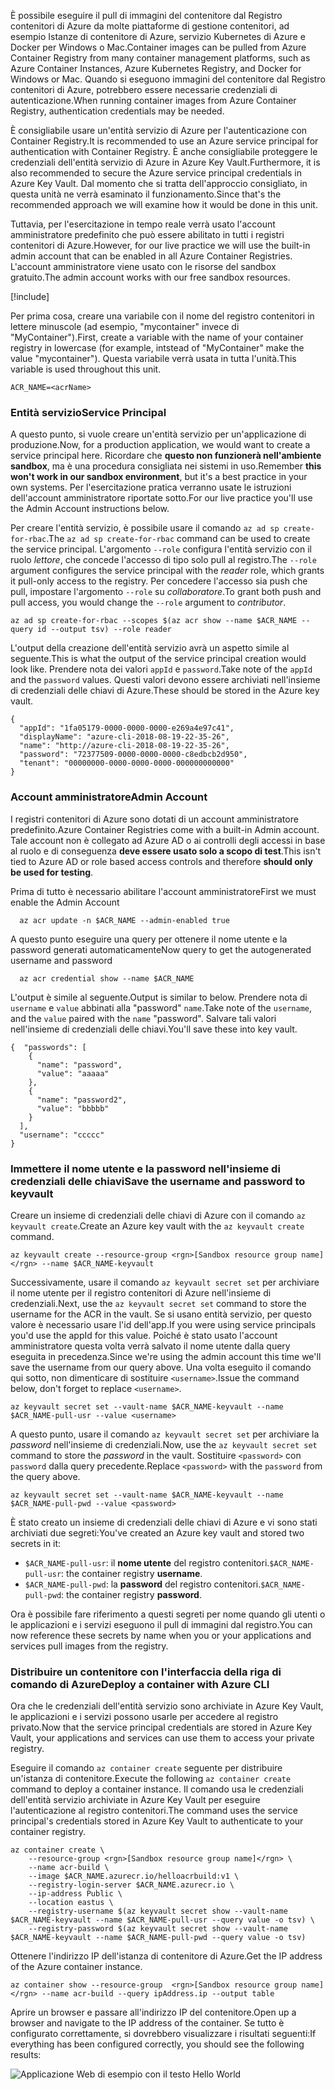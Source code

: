 <span data-ttu-id="ac504-101">È possibile eseguire il pull di immagini del contenitore dal Registro contenitori di Azure da molte piattaforme di gestione contenitori, ad esempio Istanze di contenitore di Azure, servizio Kubernetes di Azure e Docker per Windows o Mac.</span><span class="sxs-lookup"><span data-stu-id="ac504-101">Container images can be pulled from Azure Container Registry from many container management platforms, such as Azure Container Instances, Azure Kubernetes Registry, and Docker for Windows or Mac.</span></span> <span data-ttu-id="ac504-102">Quando si eseguono immagini del contenitore dal Registro contenitori di Azure, potrebbero essere necessarie credenziali di autenticazione.</span><span class="sxs-lookup"><span data-stu-id="ac504-102">When running container images from Azure Container Registry, authentication credentials may be needed.</span></span> 

<span data-ttu-id="ac504-103">È consigliabile usare un'entità servizio di Azure per l'autenticazione con Container Registry.</span><span class="sxs-lookup"><span data-stu-id="ac504-103">It is recommended to use an Azure service principal for authentication with Container Registry.</span></span> <span data-ttu-id="ac504-104">È anche consigliabile proteggere le credenziali dell'entità servizio di Azure in Azure Key Vault.</span><span class="sxs-lookup"><span data-stu-id="ac504-104">Furthermore, it is also recommended to secure the Azure service principal credentials in Azure Key Vault.</span></span> <span data-ttu-id="ac504-105">Dal momento che si tratta dell'approccio consigliato, in questa unità ne verrà esaminato il funzionamento.</span><span class="sxs-lookup"><span data-stu-id="ac504-105">Since that's the recommended approach we will examine how it would be done in this unit.</span></span>

<span data-ttu-id="ac504-106">Tuttavia, per l'esercitazione in tempo reale verrà usato l'account amministratore predefinito che può essere abilitato in tutti i registri contenitori di Azure.</span><span class="sxs-lookup"><span data-stu-id="ac504-106">However, for our live practice we will use the built-in admin account that can be enabled in all Azure Container Registries.</span></span> <span data-ttu-id="ac504-107">L'account amministratore viene usato con le risorse del sandbox gratuito.</span><span class="sxs-lookup"><span data-stu-id="ac504-107">The admin account works with our free sandbox resources.</span></span>

<!-- Activate the sandbox -->
[!include[](../../../includes/azure-sandbox-activate.md)]

<span data-ttu-id="ac504-108">Per prima cosa, creare una variabile con il nome del registro contenitori in lettere minuscole (ad esempio, "mycontainer" invece di "MyContainer").</span><span class="sxs-lookup"><span data-stu-id="ac504-108">First, create a variable with the name of your container registry in lowercase (for example, intstead of "MyContainer" make the value "mycontainer").</span></span> <span data-ttu-id="ac504-109">Questa variabile verrà usata in tutta l'unità.</span><span class="sxs-lookup"><span data-stu-id="ac504-109">This variable is used throughout this unit.</span></span>

```azurecli
ACR_NAME=<acrName>
```

### <a name="service-principal"></a><span data-ttu-id="ac504-110">Entità servizio</span><span class="sxs-lookup"><span data-stu-id="ac504-110">Service Principal</span></span>

<span data-ttu-id="ac504-111">A questo punto, si vuole creare un'entità servizio per un'applicazione di produzione.</span><span class="sxs-lookup"><span data-stu-id="ac504-111">Now, for a production application, we would want to create a service principal here.</span></span> <span data-ttu-id="ac504-112">Ricordare che **questo non funzionerà nell'ambiente sandbox**, ma è una procedura consigliata nei sistemi in uso.</span><span class="sxs-lookup"><span data-stu-id="ac504-112">Remember **this won't work in our sandbox environment**, but it's a best practice in your own systems.</span></span> <span data-ttu-id="ac504-113">Per l'esercitazione pratica verranno usate le istruzioni dell'account amministratore riportate sotto.</span><span class="sxs-lookup"><span data-stu-id="ac504-113">For our live practice you'll use the Admin Account instructions below.</span></span>

<span data-ttu-id="ac504-114">Per creare l'entità servizio, è possibile usare il comando `az ad sp create-for-rbac`.</span><span class="sxs-lookup"><span data-stu-id="ac504-114">The `az ad sp create-for-rbac` command can be used to create the service principal.</span></span> <span data-ttu-id="ac504-115">L'argomento `--role` configura l'entità servizio con il ruolo *lettore*, che concede l'accesso di tipo solo pull al registro.</span><span class="sxs-lookup"><span data-stu-id="ac504-115">The `--role` argument configures the service principal with the *reader* role, which grants it pull-only access to the registry.</span></span> <span data-ttu-id="ac504-116">Per concedere l'accesso sia push che pull, impostare l'argomento `--role` su *collaboratore*.</span><span class="sxs-lookup"><span data-stu-id="ac504-116">To grant both push and pull access, you would change the `--role` argument to *contributor*.</span></span>

```azurecli
az ad sp create-for-rbac --scopes $(az acr show --name $ACR_NAME --query id --output tsv) --role reader
```

<span data-ttu-id="ac504-117">L'output della creazione dell'entità servizio avrà un aspetto simile al seguente.</span><span class="sxs-lookup"><span data-stu-id="ac504-117">This is what the output of the service principal creation would look like.</span></span> <span data-ttu-id="ac504-118">Prendere nota dei valori `appId` e `password`.</span><span class="sxs-lookup"><span data-stu-id="ac504-118">Take note of the `appId` and the `password` values.</span></span> <span data-ttu-id="ac504-119">Questi valori devono essere archiviati nell'insieme di credenziali delle chiavi di Azure.</span><span class="sxs-lookup"><span data-stu-id="ac504-119">These should be stored in the Azure key vault.</span></span>

```output
{
  "appId": "1fa05179-0000-0000-0000-e269a4e97c41",
  "displayName": "azure-cli-2018-08-19-22-35-26",
  "name": "http://azure-cli-2018-08-19-22-35-26",
  "password": "72377509-0000-0000-0000-c8edbcb2d950",
  "tenant": "00000000-0000-0000-0000-000000000000"
}
```

### <a name="admin-account"></a><span data-ttu-id="ac504-120">Account amministratore</span><span class="sxs-lookup"><span data-stu-id="ac504-120">Admin Account</span></span>

<span data-ttu-id="ac504-121">I registri contenitori di Azure sono dotati di un account amministratore predefinito.</span><span class="sxs-lookup"><span data-stu-id="ac504-121">Azure Container Registries come with a built-in Admin account.</span></span> <span data-ttu-id="ac504-122">Tale account non è collegato ad Azure AD o ai controlli degli accessi in base al ruolo e di conseguenza **deve essere usato solo a scopo di test**.</span><span class="sxs-lookup"><span data-stu-id="ac504-122">This isn't tied to Azure AD or role based access controls and therefore **should only be used for testing**.</span></span> 

<span data-ttu-id="ac504-123">Prima di tutto è necessario abilitare l'account amministratore</span><span class="sxs-lookup"><span data-stu-id="ac504-123">First we must enable the Admin Account</span></span>
```azurecli
  az acr update -n $ACR_NAME --admin-enabled true
```

<span data-ttu-id="ac504-124">A questo punto eseguire una query per ottenere il nome utente e la password generati automaticamente</span><span class="sxs-lookup"><span data-stu-id="ac504-124">Now query to get the autogenerated username and password</span></span>

```azurecli
  az acr credential show --name $ACR_NAME
```

<span data-ttu-id="ac504-125">L'output è simile al seguente.</span><span class="sxs-lookup"><span data-stu-id="ac504-125">Output is similar to below.</span></span> <span data-ttu-id="ac504-126">Prendere nota di `username` e `value` abbinati alla "password" `name`.</span><span class="sxs-lookup"><span data-stu-id="ac504-126">Take note of the `username`, and the `value` paired with the `name` "password".</span></span> <span data-ttu-id="ac504-127">Salvare tali valori nell'insieme di credenziali delle chiavi.</span><span class="sxs-lookup"><span data-stu-id="ac504-127">You'll save these into key vault.</span></span>

```output
{  "passwords": [
    {
      "name": "password",
      "value": "aaaaa"
    },
    {
      "name": "password2",
      "value": "bbbbb"
    }
  ],
  "username": "ccccc"
}
```

### <a name="save-the-username-and-password-to-keyvault"></a><span data-ttu-id="ac504-128">Immettere il nome utente e la password nell'insieme di credenziali delle chiavi</span><span class="sxs-lookup"><span data-stu-id="ac504-128">Save the username and password to keyvault</span></span>

<span data-ttu-id="ac504-129">Creare un insieme di credenziali delle chiavi di Azure con il comando `az keyvault create`.</span><span class="sxs-lookup"><span data-stu-id="ac504-129">Create an Azure key vault with the `az keyvault create` command.</span></span>

```azurecli
az keyvault create --resource-group <rgn>[Sandbox resource group name]</rgn> --name $ACR_NAME-keyvault
```

<span data-ttu-id="ac504-130">Successivamente, usare il comando `az keyvault secret set` per archiviare il nome utente per il registro contenitori di Azure nell'insieme di credenziali.</span><span class="sxs-lookup"><span data-stu-id="ac504-130">Next, use the `az keyvault secret set` command to store the username for the ACR in the vault.</span></span> <span data-ttu-id="ac504-131">Se si usano entità servizio, per questo valore è necessario usare l'id dell'app.</span><span class="sxs-lookup"><span data-stu-id="ac504-131">If you were using service principals you'd use the appId for this value.</span></span> <span data-ttu-id="ac504-132">Poiché è stato usato l'account amministratore questa volta verrà salvato il nome utente dalla query eseguita in precedenza.</span><span class="sxs-lookup"><span data-stu-id="ac504-132">Since we're using the admin account this time we'll save the username from our query above.</span></span> <span data-ttu-id="ac504-133">Una volta eseguito il comando qui sotto, non dimenticare di sostituire `<username>`.</span><span class="sxs-lookup"><span data-stu-id="ac504-133">Issue the command below, don't forget to replace `<username>`.</span></span>

```azurecli
az keyvault secret set --vault-name $ACR_NAME-keyvault --name $ACR_NAME-pull-usr --value <username>
```

<span data-ttu-id="ac504-134">A questo punto, usare il comando `az keyvault secret set` per archiviare la *password* nell'insieme di credenziali.</span><span class="sxs-lookup"><span data-stu-id="ac504-134">Now, use the `az keyvault secret set` command to store the *password* in the vault.</span></span> <span data-ttu-id="ac504-135">Sostituire `<password>` con `password` dalla query precedente.</span><span class="sxs-lookup"><span data-stu-id="ac504-135">Replace `<password>` with the `password` from the query above.</span></span>

```azurecli
az keyvault secret set --vault-name $ACR_NAME-keyvault --name $ACR_NAME-pull-pwd --value <password>
```

<span data-ttu-id="ac504-136">È stato creato un insieme di credenziali delle chiavi di Azure e vi sono stati archiviati due segreti:</span><span class="sxs-lookup"><span data-stu-id="ac504-136">You've created an Azure key vault and stored two secrets in it:</span></span>

* <span data-ttu-id="ac504-137">`$ACR_NAME-pull-usr`: il **nome utente** del registro contenitori.</span><span class="sxs-lookup"><span data-stu-id="ac504-137">`$ACR_NAME-pull-usr`: the container registry **username**.</span></span>
* <span data-ttu-id="ac504-138">`$ACR_NAME-pull-pwd`: la **password** del registro contenitori.</span><span class="sxs-lookup"><span data-stu-id="ac504-138">`$ACR_NAME-pull-pwd`: the container registry **password**.</span></span>

<span data-ttu-id="ac504-139">Ora è possibile fare riferimento a questi segreti per nome quando gli utenti o le applicazioni e i servizi eseguono il pull di immagini dal registro.</span><span class="sxs-lookup"><span data-stu-id="ac504-139">You can now reference these secrets by name when you or your applications and services pull images from the registry.</span></span>

### <a name="deploy-a-container-with-azure-cli"></a><span data-ttu-id="ac504-140">Distribuire un contenitore con l'interfaccia della riga di comando di Azure</span><span class="sxs-lookup"><span data-stu-id="ac504-140">Deploy a container with Azure CLI</span></span>

<span data-ttu-id="ac504-141">Ora che le credenziali dell'entità servizio sono archiviate in Azure Key Vault, le applicazioni e i servizi possono usarle per accedere al registro privato.</span><span class="sxs-lookup"><span data-stu-id="ac504-141">Now that the service principal credentials are stored in Azure Key Vault, your applications and services can use them to access your private registry.</span></span>

<span data-ttu-id="ac504-142">Eseguire il comando `az container create` seguente per distribuire un'istanza di contenitore.</span><span class="sxs-lookup"><span data-stu-id="ac504-142">Execute the following `az container create` command to deploy a container instance.</span></span> <span data-ttu-id="ac504-143">Il comando usa le credenziali dell'entità servizio archiviate in Azure Key Vault per eseguire l'autenticazione al registro contenitori.</span><span class="sxs-lookup"><span data-stu-id="ac504-143">The command uses the service principal's credentials stored in Azure Key Vault to authenticate to your container registry.</span></span>

```azurecli
az container create \
    --resource-group <rgn>[Sandbox resource group name]</rgn> \
    --name acr-build \
    --image $ACR_NAME.azurecr.io/helloacrbuild:v1 \
    --registry-login-server $ACR_NAME.azurecr.io \
    --ip-address Public \
    --location eastus \
    --registry-username $(az keyvault secret show --vault-name $ACR_NAME-keyvault --name $ACR_NAME-pull-usr --query value -o tsv) \
    --registry-password $(az keyvault secret show --vault-name $ACR_NAME-keyvault --name $ACR_NAME-pull-pwd --query value -o tsv)
```

<span data-ttu-id="ac504-144">Ottenere l'indirizzo IP dell'istanza di contenitore di Azure.</span><span class="sxs-lookup"><span data-stu-id="ac504-144">Get the IP address of the Azure container instance.</span></span>

```azurecli
az container show --resource-group  <rgn>[Sandbox resource group name]</rgn> --name acr-build --query ipAddress.ip --output table
```

<span data-ttu-id="ac504-145">Aprire un browser e passare all'indirizzo IP del contenitore.</span><span class="sxs-lookup"><span data-stu-id="ac504-145">Open up a browser and navigate to the IP address of the container.</span></span> <span data-ttu-id="ac504-146">Se tutto è configurato correttamente, si dovrebbero visualizzare i risultati seguenti:</span><span class="sxs-lookup"><span data-stu-id="ac504-146">If everything has been configured correctly, you should see the following results:</span></span>

![Applicazione Web di esempio con il testo Hello World](../media/hello.png)

